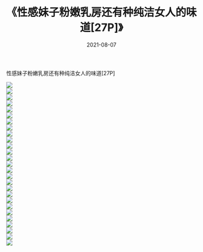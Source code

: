 ﻿---
layout: post
title:  《性感妹子粉嫩乳房还有种纯洁女人的味道[27P]》
date:   2021-08-07
img: http://imgx.orgx.ga/漏D/2021/性感妹子粉嫩乳房还有种纯洁女人的味道[27P]/000.jpg
categories: [美女, 清纯, 唯美]
---

性感妹子粉嫩乳房还有种纯洁女人的味道[27P]

  ![](http://imgx.orgx.ga/漏D/2021/性感妹子粉嫩乳房还有种纯洁女人的味道[27P]/001.jpg) <br> ![](http://imgx.orgx.ga/漏D/2021/性感妹子粉嫩乳房还有种纯洁女人的味道[27P]/002.jpg) <br> ![](http://imgx.orgx.ga/漏D/2021/性感妹子粉嫩乳房还有种纯洁女人的味道[27P]/003.jpg) <br> ![](http://imgx.orgx.ga/漏D/2021/性感妹子粉嫩乳房还有种纯洁女人的味道[27P]/004.jpg) <br> ![](http://imgx.orgx.ga/漏D/2021/性感妹子粉嫩乳房还有种纯洁女人的味道[27P]/005.jpg) <br> ![](http://imgx.orgx.ga/漏D/2021/性感妹子粉嫩乳房还有种纯洁女人的味道[27P]/006.jpg) <br> ![](http://imgx.orgx.ga/漏D/2021/性感妹子粉嫩乳房还有种纯洁女人的味道[27P]/007.jpg) <br> ![](http://imgx.orgx.ga/漏D/2021/性感妹子粉嫩乳房还有种纯洁女人的味道[27P]/008.jpg) <br> ![](http://imgx.orgx.ga/漏D/2021/性感妹子粉嫩乳房还有种纯洁女人的味道[27P]/009.jpg) <br> ![](http://imgx.orgx.ga/漏D/2021/性感妹子粉嫩乳房还有种纯洁女人的味道[27P]/010.jpg) <br> ![](http://imgx.orgx.ga/漏D/2021/性感妹子粉嫩乳房还有种纯洁女人的味道[27P]/011.jpg) <br> ![](http://imgx.orgx.ga/漏D/2021/性感妹子粉嫩乳房还有种纯洁女人的味道[27P]/012.jpg) <br> ![](http://imgx.orgx.ga/漏D/2021/性感妹子粉嫩乳房还有种纯洁女人的味道[27P]/013.jpg) <br> ![](http://imgx.orgx.ga/漏D/2021/性感妹子粉嫩乳房还有种纯洁女人的味道[27P]/014.jpg) <br> ![](http://imgx.orgx.ga/漏D/2021/性感妹子粉嫩乳房还有种纯洁女人的味道[27P]/015.jpg) <br> ![](http://imgx.orgx.ga/漏D/2021/性感妹子粉嫩乳房还有种纯洁女人的味道[27P]/016.jpg) <br> ![](http://imgx.orgx.ga/漏D/2021/性感妹子粉嫩乳房还有种纯洁女人的味道[27P]/017.jpg) <br> ![](http://imgx.orgx.ga/漏D/2021/性感妹子粉嫩乳房还有种纯洁女人的味道[27P]/018.jpg) <br> ![](http://imgx.orgx.ga/漏D/2021/性感妹子粉嫩乳房还有种纯洁女人的味道[27P]/019.jpg) <br> ![](http://imgx.orgx.ga/漏D/2021/性感妹子粉嫩乳房还有种纯洁女人的味道[27P]/020.jpg) <br> ![](http://imgx.orgx.ga/漏D/2021/性感妹子粉嫩乳房还有种纯洁女人的味道[27P]/021.jpg) <br> ![](http://imgx.orgx.ga/漏D/2021/性感妹子粉嫩乳房还有种纯洁女人的味道[27P]/022.jpg) <br> ![](http://imgx.orgx.ga/漏D/2021/性感妹子粉嫩乳房还有种纯洁女人的味道[27P]/023.jpg) <br> ![](http://imgx.orgx.ga/漏D/2021/性感妹子粉嫩乳房还有种纯洁女人的味道[27P]/024.jpg) <br> ![](http://imgx.orgx.ga/漏D/2021/性感妹子粉嫩乳房还有种纯洁女人的味道[27P]/025.jpg) <br> ![](http://imgx.orgx.ga/漏D/2021/性感妹子粉嫩乳房还有种纯洁女人的味道[27P]/026.jpg) <br> ![](http://imgx.orgx.ga/漏D/2021/性感妹子粉嫩乳房还有种纯洁女人的味道[27P]/027.jpg) <br>
